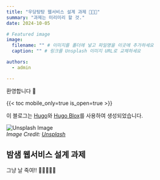 ```yaml
---
title: "우당탕탕 웹서비스 설계 과제 🤣🤣🤣"
summary: "과제는 미리미리 할 것."
date: 2024-10-05

# Featured image
image:
  filename: "" # 이미지를 폴더에 넣고 파일명을 이곳에 추가하세요
  caption: "" # 링크를 Unsplash 이미지 URL로 교체하세요

authors:
  - admin

---
```


환영합니다 👋

{{< toc mobile_only=true is_open=true >}}

이 블로그는 [Hugo](https://gohugo.io)와 [Hugo Blox](https://hugoblox.com)를 사용하여 생성되었습니다.


![Unsplash Image](https://images.unsplash.com/photo-1530210124550-912dc1381cb8?q=80&w=2670&auto=format&fit=crop&ixlib=rb-4.0.3&ixid=M3wxMjA3fDB8MHxwaG90by1wYWdlfHx8fGVufDB8fHx8fA%3D%3D)  
*Image Credit: [Unsplash](https://unsplash.com)*

## 밤샘 웹서비스 설계 과제

그냥 날 죽여!! 🤮🤮🤮🤮🤮

